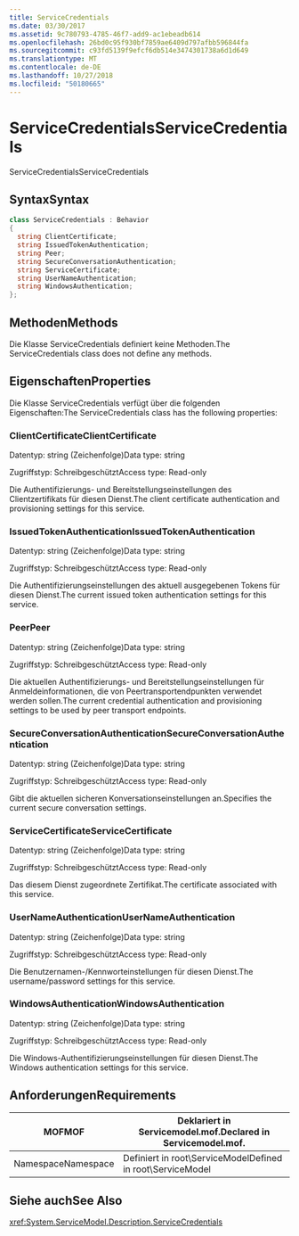 ```yaml
---
title: ServiceCredentials
ms.date: 03/30/2017
ms.assetid: 9c780793-4785-46f7-add9-ac1ebeadb614
ms.openlocfilehash: 26bd0c95f930bf7859ae6409d797afbb596844fa
ms.sourcegitcommit: c93fd5139f9efcf6db514e3474301738a6d1d649
ms.translationtype: MT
ms.contentlocale: de-DE
ms.lasthandoff: 10/27/2018
ms.locfileid: "50180665"
---
```

# <a name="servicecredentials"></a><span data-ttu-id="49531-102">ServiceCredentials</span><span class="sxs-lookup"><span data-stu-id="49531-102">ServiceCredentials</span></span>
<span data-ttu-id="49531-103">ServiceCredentials</span><span class="sxs-lookup"><span data-stu-id="49531-103">ServiceCredentials</span></span>  
  
## <a name="syntax"></a><span data-ttu-id="49531-104">Syntax</span><span class="sxs-lookup"><span data-stu-id="49531-104">Syntax</span></span>  
  
```csharp
class ServiceCredentials : Behavior  
{  
  string ClientCertificate;  
  string IssuedTokenAuthentication;  
  string Peer;  
  string SecureConversationAuthentication;  
  string ServiceCertificate;  
  string UserNameAuthentication;  
  string WindowsAuthentication;  
};  
```  
  
## <a name="methods"></a><span data-ttu-id="49531-105">Methoden</span><span class="sxs-lookup"><span data-stu-id="49531-105">Methods</span></span>  
 <span data-ttu-id="49531-106">Die Klasse ServiceCredentials definiert keine Methoden.</span><span class="sxs-lookup"><span data-stu-id="49531-106">The ServiceCredentials class does not define any methods.</span></span>  
  
## <a name="properties"></a><span data-ttu-id="49531-107">Eigenschaften</span><span class="sxs-lookup"><span data-stu-id="49531-107">Properties</span></span>  
 <span data-ttu-id="49531-108">Die Klasse ServiceCredentials verfügt über die folgenden Eigenschaften:</span><span class="sxs-lookup"><span data-stu-id="49531-108">The ServiceCredentials class has the following properties:</span></span>  
  
### <a name="clientcertificate"></a><span data-ttu-id="49531-109">ClientCertificate</span><span class="sxs-lookup"><span data-stu-id="49531-109">ClientCertificate</span></span>  
 <span data-ttu-id="49531-110">Datentyp: string (Zeichenfolge)</span><span class="sxs-lookup"><span data-stu-id="49531-110">Data type: string</span></span>  
  
 <span data-ttu-id="49531-111">Zugriffstyp: Schreibgeschützt</span><span class="sxs-lookup"><span data-stu-id="49531-111">Access type: Read-only</span></span>  
  
 <span data-ttu-id="49531-112">Die Authentifizierungs- und Bereitstellungseinstellungen des Clientzertifikats für diesen Dienst.</span><span class="sxs-lookup"><span data-stu-id="49531-112">The client certificate authentication and provisioning settings for this service.</span></span>  
  
### <a name="issuedtokenauthentication"></a><span data-ttu-id="49531-113">IssuedTokenAuthentication</span><span class="sxs-lookup"><span data-stu-id="49531-113">IssuedTokenAuthentication</span></span>  
 <span data-ttu-id="49531-114">Datentyp: string (Zeichenfolge)</span><span class="sxs-lookup"><span data-stu-id="49531-114">Data type: string</span></span>  
  
 <span data-ttu-id="49531-115">Zugriffstyp: Schreibgeschützt</span><span class="sxs-lookup"><span data-stu-id="49531-115">Access type: Read-only</span></span>  
  
 <span data-ttu-id="49531-116">Die Authentifizierungseinstellungen des aktuell ausgegebenen Tokens für diesen Dienst.</span><span class="sxs-lookup"><span data-stu-id="49531-116">The current issued token authentication settings for this service.</span></span>  
  
### <a name="peer"></a><span data-ttu-id="49531-117">Peer</span><span class="sxs-lookup"><span data-stu-id="49531-117">Peer</span></span>  
 <span data-ttu-id="49531-118">Datentyp: string (Zeichenfolge)</span><span class="sxs-lookup"><span data-stu-id="49531-118">Data type: string</span></span>  
  
 <span data-ttu-id="49531-119">Zugriffstyp: Schreibgeschützt</span><span class="sxs-lookup"><span data-stu-id="49531-119">Access type: Read-only</span></span>  
  
 <span data-ttu-id="49531-120">Die aktuellen Authentifizierungs- und Bereitstellungseinstellungen für Anmeldeinformationen, die von Peertransportendpunkten verwendet werden sollen.</span><span class="sxs-lookup"><span data-stu-id="49531-120">The current credential authentication and provisioning settings to be used by peer transport endpoints.</span></span>  
  
### <a name="secureconversationauthentication"></a><span data-ttu-id="49531-121">SecureConversationAuthentication</span><span class="sxs-lookup"><span data-stu-id="49531-121">SecureConversationAuthentication</span></span>  
 <span data-ttu-id="49531-122">Datentyp: string (Zeichenfolge)</span><span class="sxs-lookup"><span data-stu-id="49531-122">Data type: string</span></span>  
  
 <span data-ttu-id="49531-123">Zugriffstyp: Schreibgeschützt</span><span class="sxs-lookup"><span data-stu-id="49531-123">Access type: Read-only</span></span>  
  
 <span data-ttu-id="49531-124">Gibt die aktuellen sicheren Konversationseinstellungen an.</span><span class="sxs-lookup"><span data-stu-id="49531-124">Specifies the current secure conversation settings.</span></span>  
  
### <a name="servicecertificate"></a><span data-ttu-id="49531-125">ServiceCertificate</span><span class="sxs-lookup"><span data-stu-id="49531-125">ServiceCertificate</span></span>  
 <span data-ttu-id="49531-126">Datentyp: string (Zeichenfolge)</span><span class="sxs-lookup"><span data-stu-id="49531-126">Data type: string</span></span>  
  
 <span data-ttu-id="49531-127">Zugriffstyp: Schreibgeschützt</span><span class="sxs-lookup"><span data-stu-id="49531-127">Access type: Read-only</span></span>  
  
 <span data-ttu-id="49531-128">Das diesem Dienst zugeordnete Zertifikat.</span><span class="sxs-lookup"><span data-stu-id="49531-128">The certificate associated with this service.</span></span>  
  
### <a name="usernameauthentication"></a><span data-ttu-id="49531-129">UserNameAuthentication</span><span class="sxs-lookup"><span data-stu-id="49531-129">UserNameAuthentication</span></span>  
 <span data-ttu-id="49531-130">Datentyp: string (Zeichenfolge)</span><span class="sxs-lookup"><span data-stu-id="49531-130">Data type: string</span></span>  
  
 <span data-ttu-id="49531-131">Zugriffstyp: Schreibgeschützt</span><span class="sxs-lookup"><span data-stu-id="49531-131">Access type: Read-only</span></span>  
  
 <span data-ttu-id="49531-132">Die Benutzernamen-/Kennworteinstellungen für diesen Dienst.</span><span class="sxs-lookup"><span data-stu-id="49531-132">The username/password settings for this service.</span></span>  
  
### <a name="windowsauthentication"></a><span data-ttu-id="49531-133">WindowsAuthentication</span><span class="sxs-lookup"><span data-stu-id="49531-133">WindowsAuthentication</span></span>  
 <span data-ttu-id="49531-134">Datentyp: string (Zeichenfolge)</span><span class="sxs-lookup"><span data-stu-id="49531-134">Data type: string</span></span>  
  
 <span data-ttu-id="49531-135">Zugriffstyp: Schreibgeschützt</span><span class="sxs-lookup"><span data-stu-id="49531-135">Access type: Read-only</span></span>  
  
 <span data-ttu-id="49531-136">Die Windows-Authentifizierungseinstellungen für diesen Dienst.</span><span class="sxs-lookup"><span data-stu-id="49531-136">The Windows authentication settings for this service.</span></span>  
  
## <a name="requirements"></a><span data-ttu-id="49531-137">Anforderungen</span><span class="sxs-lookup"><span data-stu-id="49531-137">Requirements</span></span>  
  
|<span data-ttu-id="49531-138">MOF</span><span class="sxs-lookup"><span data-stu-id="49531-138">MOF</span></span>|<span data-ttu-id="49531-139">Deklariert in Servicemodel.mof.</span><span class="sxs-lookup"><span data-stu-id="49531-139">Declared in Servicemodel.mof.</span></span>|  
|---------|-----------------------------------|  
|<span data-ttu-id="49531-140">Namespace</span><span class="sxs-lookup"><span data-stu-id="49531-140">Namespace</span></span>|<span data-ttu-id="49531-141">Definiert in root\ServiceModel</span><span class="sxs-lookup"><span data-stu-id="49531-141">Defined in root\ServiceModel</span></span>|  
  
## <a name="see-also"></a><span data-ttu-id="49531-142">Siehe auch</span><span class="sxs-lookup"><span data-stu-id="49531-142">See Also</span></span>  
 <xref:System.ServiceModel.Description.ServiceCredentials>
